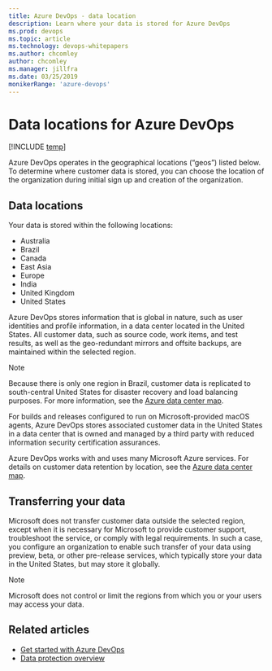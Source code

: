 ```yaml
---
title: Azure DevOps - data location
description: Learn where your data is stored for Azure DevOps
ms.prod: devops
ms.topic: article
ms.technology: devops-whitepapers
ms.author: chcomley
author: chcomley
ms.manager: jillfra
ms.date: 03/25/2019
monikerRange: 'azure-devops'
---
```


# Data locations for Azure DevOps

[!INCLUDE [temp](../../_shared/version-vsts-only.md)]

Azure DevOps operates in the geographical locations (“geos”) listed below. To determine where customer data is stored, you can choose the location of the organization during initial sign up and creation of the organization.

## Data locations

Your data is stored within the following locations:

- Australia
- Brazil
- Canada
- East Asia
- Europe
- India
- United Kingdom
- United States

Azure DevOps stores information that is global in nature, such as user identities and profile information, in a data center located in the United States. All customer data, such as source code, work items, and test results, as well as the geo-redundant mirrors and offsite backups, are maintained within the selected region.

> [!NOTE]
> Because there is only one region in Brazil, customer data is replicated to south-central United States for disaster recovery and load balancing purposes. For more information, see the [Azure data center map](http://azuredatacentermap.azurewebsites.net/).

For builds and releases configured to run on Microsoft-provided macOS agents, Azure DevOps stores associated customer data in the United States in a data center that is owned and managed by a third party with reduced information security certification assurances.

Azure DevOps works with and uses many Microsoft Azure services. For details on customer data retention by location, see the [Azure data center map](http://azuredatacentermap.azurewebsites.net/).

## Transferring your data

Microsoft does not transfer customer data outside the selected region, except when it is necessary for Microsoft to provide customer support, troubleshoot the service, or comply with legal requirements. In such a case, you configure an organization to enable such transfer of your data using preview, beta, or other pre-release services, which typically store your data in the United States, but may store it globally.

> [!NOTE]
> Microsoft does not control or limit the regions from which you or your users may access your data.

## Related articles

- [Get started with Azure DevOps](https://go.microsoft.com/fwlink/?LinkId=307137)
- [Data protection overview](data-protection.md)


